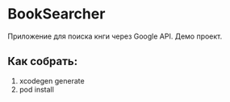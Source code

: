 # BookSearcher
Приложение для поиска кнги через Google API. Демо проект.

## Как собрать:
1. xcodegen generate
2. pod install

